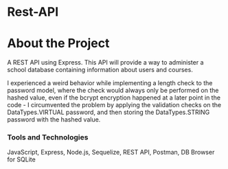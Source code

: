 # Rest-API

# About the Project
 A REST API using Express. This API will provide a way to administer a school database containing information about users and courses.

 I experienced a weird behavior while implementing a length check to the password model, where the check would always only be performed on the hashed value, even if the bcrypt encryption happened at a later point in the code - I circumvented the problem by applying the validation checks on the DataTypes.VIRTUAL password, and then storing the DataTypes.STRING password with the hashed value.

 ### Tools and Technologies
 JavaScript, 
 Express, 
 Node.js, 
 Sequelize,
 REST API,
 Postman,
 DB Browser for SQLite
